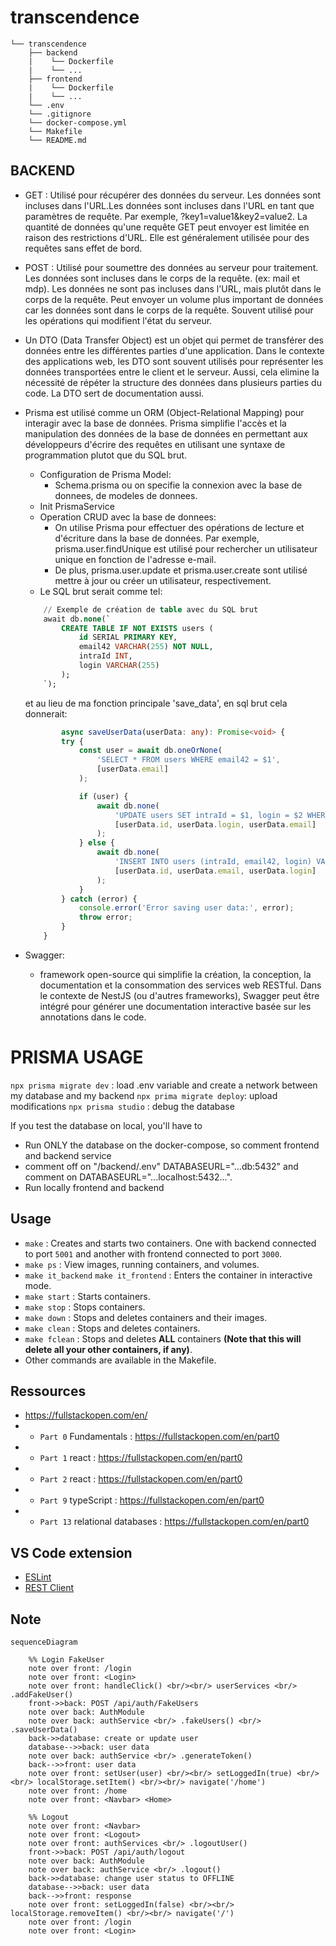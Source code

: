# transcendence

```
└── transcendence
    ├── backend
    |    └── Dockerfile
    |    └── ...
    ├── frontend
    |    └── Dockerfile
    |    └── ...
    └── .env
    └── .gitignore
    └── docker-compose.yml
    └── Makefile
    └── README.md
```

## BACKEND

- GET : Utilisé pour récupérer des données du serveur. Les données sont incluses dans l'URL.Les données sont incluses dans l'URL en tant que paramètres de requête. Par exemple, ?key1=value1&key2=value2. La quantité de données qu'une requête GET peut envoyer est limitée en raison des restrictions d'URL. Elle est généralement utilisée pour des requêtes sans effet de bord. 

- POST : Utilisé pour soumettre des données au serveur pour traitement. Les données sont incluses dans le corps de la requête. (ex: mail et mdp). Les données ne sont pas incluses dans l'URL, mais plutôt dans le corps de la requête. Peut envoyer un volume plus important de données car les données sont dans le corps de la requête. Souvent utilisé pour les opérations qui modifient l'état du serveur.

- Un DTO (Data Transfer Object) est un objet qui permet de transférer des données entre les différentes parties d'une application. Dans le contexte des applications web, les DTO sont souvent utilisés pour représenter les données transportées entre le client et le serveur. 
Aussi, cela elimine la nécessité de répéter la structure des données dans plusieurs parties du code. La DTO sert de documentation aussi.

- Prisma est utilisé comme un ORM (Object-Relational Mapping) pour interagir avec la base de données. Prisma simplifie l'accès et la manipulation des données de la base de données en permettant aux développeurs d'écrire des requêtes en utilisant une syntaxe de programmation plutot que du SQL brut.
    - Configuration de Prisma Model:
        - Schema.prisma ou on specifie la connexion avec la base de donnees, de modeles de donnees.
    - Init PrismaService
    - Operation CRUD avec la base de donnees:
        - On utilise Prisma pour effectuer des opérations de lecture et d'écriture dans la base de données. Par exemple, prisma.user.findUnique est utilisé pour rechercher un utilisateur unique en fonction de l'adresse e-mail.
        - De plus, prisma.user.update et prisma.user.create sont utilisé mettre à jour ou créer un utilisateur, respectivement.
    - Le SQL brut serait comme tel:
    ```sql
        // Exemple de création de table avec du SQL brut
        await db.none(`
            CREATE TABLE IF NOT EXISTS users (
                id SERIAL PRIMARY KEY,
                email42 VARCHAR(255) NOT NULL,
                intraId INT,
                login VARCHAR(255)
            );
        `);
    ```
    et au lieu de ma fonction principale 'save_data', en sql brut cela donnerait:
    ```Typescript
            async saveUserData(userData: any): Promise<void> {
            try {
                const user = await db.oneOrNone(
                    'SELECT * FROM users WHERE email42 = $1',
                    [userData.email]
                );

                if (user) {
                    await db.none(
                        'UPDATE users SET intraId = $1, login = $2 WHERE email42 = $3',
                        [userData.id, userData.login, userData.email]
                    );
                } else {
                    await db.none(
                        'INSERT INTO users (intraId, email42, login) VALUES ($1, $2, $3)',
                        [userData.id, userData.email, userData.login]
                    );
                }
            } catch (error) {
                console.error('Error saving user data:', error);
                throw error;
            }
        }
    ```

- Swagger:
    - framework open-source qui simplifie la création, la conception, la documentation et la consommation des services web RESTful. Dans le contexte de NestJS (ou d'autres frameworks), Swagger peut être intégré pour générer une documentation interactive basée sur les annotations dans le code.

# PRISMA USAGE

`npx prisma migrate dev` : load .env variable and create a network between my database and my backend
`npx prima migrate deploy`: upload modifications 
`npx prisma studio` : debug the database

If you test the database on local, you'll have to 

- Run ONLY the database on the docker-compose, so comment frontend and backend service
- comment off on "/backend/.env" DATABASEURL="...db:5432" and comment on DATABASEURL="...localhost:5432...".
- Run locally frontend and backend

## Usage

- ` make ` : Creates and starts two containers. One with backend connected to port ` 5001 ` and another with frontend connected to port ` 3000 `.
- ` make ps ` :  View images, running containers, and volumes.
- ` make it_backend ` ` make it_frontend ` :  Enters the container in interactive mode.
- ` make start ` : Starts containers.
- ` make stop ` : Stops containers.
- ` make down ` : Stops and deletes containers and their images.
- ` make clean ` : Stops and deletes containers.
- ` make fclean ` : Stops and deletes **ALL** containers **(Note that this will delete all your other containers, if any)**.
- Other commands are available in the Makefile.

## Ressources

- https://fullstackopen.com/en/
- - ` Part 0 ` Fundamentals : https://fullstackopen.com/en/part0
- - ` Part 1 ` react : https://fullstackopen.com/en/part0
- - ` Part 2 ` react : https://fullstackopen.com/en/part0
- - ` Part 9 ` typeScript : https://fullstackopen.com/en/part0
- - ` Part 13 ` relational databases : https://fullstackopen.com/en/part0

## VS Code extension

- [ESLint](https://marketplace.visualstudio.com/items?itemName=dbaeumer.vscode-eslint)
- [REST Client](https://marketplace.visualstudio.com/items?itemName=humao.rest-client)

## Note

``` mermaid
sequenceDiagram

    %% Login FakeUser 
	note over front: /login
    note over front: <Login>
    note over front: handleClick() <br/><br/> userServices <br/> .addFakeUser()
    front->>back: POST /api/auth/FakeUsers
    note over back: AuthModule
    note over back: authService <br/> .fakeUsers() <br/> .saveUserData()
    back->>database: create or update user
    database-->>back: user data
    note over back: authService <br/> .generateToken()
    back-->>front: user data
    note over front: setUser(user) <br/><br/> setLoggedIn(true) <br/><br/> localStorage.setItem() <br/><br/> navigate('/home')
    note over front: /home
    note over front: <Navbar> <Home>

    %% Logout
    note over front: <Navbar>
    note over front: <Logout>
    note over front: authServices <br/> .logoutUser()
    front->>back: POST /api/auth/logout
    note over back: AuthModule
    note over back: authService <br/> .logout()
    back->>database: change user status to OFFLINE
    database-->>back: user data
    back-->>front: response
    note over front: setLoggedIn(false) <br/><br/> localStorage.removeItem() <br/><br/> navigate('/')
    note over front: /login
    note over front: <Login>

```
